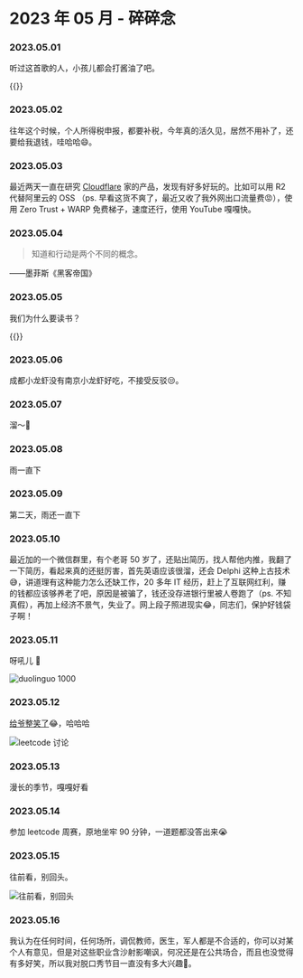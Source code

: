 # 2023 年 05 月 - 碎碎念


### 2023.05.01
听过这首歌的人，小孩儿都会打酱油了吧。

{{<youtube M2MofcPjonU>}}

### 2023.05.02
往年这个时候，个人所得税申报，都要补税，今年真的活久见，居然不用补了，还要给我退钱，哇哈哈😄。

### 2023.05.03
最近两天一直在研究 [Cloudflare](https://www.cloudflare.com/) 家的产品，发现有好多好玩的。比如可以用 R2 代替阿里云的 OSS （ps. 早看这货不爽了，最近又收了我外网出口流量费😡），使用 Zero Trust + WARP 免费梯子，速度还行，使用 YouTube 嘎嘎快。

### 2023.05.04

> 知道和行动是两个不同的概念。

——墨菲斯《黑客帝国》

### 2023.05.05
我们为什么要读书？

{{<bilibili BV1BK411L7DJ>}}

### 2023.05.06
成都小龙虾没有南京小龙虾好吃，不接受反驳😒。

### 2023.05.07
溜～👀

### 2023.05.08
雨一直下

### 2023.05.09
第二天，雨还一直下

### 2023.05.10
最近加的一个微信群里，有个老哥 50 岁了，还贴出简历，找人帮他内推，我翻了一下简历，看起来真的还挺厉害，首先英语应该很溜，还会 Delphi 这种上古技术😅，讲道理有这种能力怎么还缺工作，20 多年 IT 经历，赶上了互联网红利，赚的钱都应该够养老了吧，原因是被骗了，钱还没存进银行里被人卷跑了（ps. 不知真假），再加上经济不景气，失业了。网上段子照进现实😂，同志们，保护好钱袋子啊！

### 2023.05.11
呀吼儿 🚀

![duolinguo 1000](https://miasanmia.oss-cn-beijing.aliyuncs.com/picture/2023/05/11/f8ea7248-08a4-48d6-9b38-df2eb1458808.jpg)

### 2023.05.12
[给爷整笑了](https://leetcode.cn/problems/lwyVBB/comments/)😂，哈哈哈

![leetcode 讨论](https://miasanmia.oss-cn-beijing.aliyuncs.com/picture/2023/05/12/ccbaec7d-f604-42a0-aca5-a2402b042848.png)

### 2023.05.13
漫长的季节，嘎嘎好看

### 2023.05.14
参加 leetcode 周赛，原地坐牢 90 分钟，一道题都没答出来😭

### 2023.05.15
往前看，别回头。

![往前看，别回头](https://miasanmia.oss-cn-beijing.aliyuncs.com/picture/2023/05/15/2770d816d9d82d42660482f797144dd2.jpg)

### 2023.05.16
我认为在任何时间，任何场所，调侃教师，医生，军人都是不合适的，你可以对某个人有意见，但是对这些职业含沙射影嘲讽，何况还是在公共场合，而且也没觉得有多好笑，所以我对脱口秀节目一直没有多大兴趣🥲。
